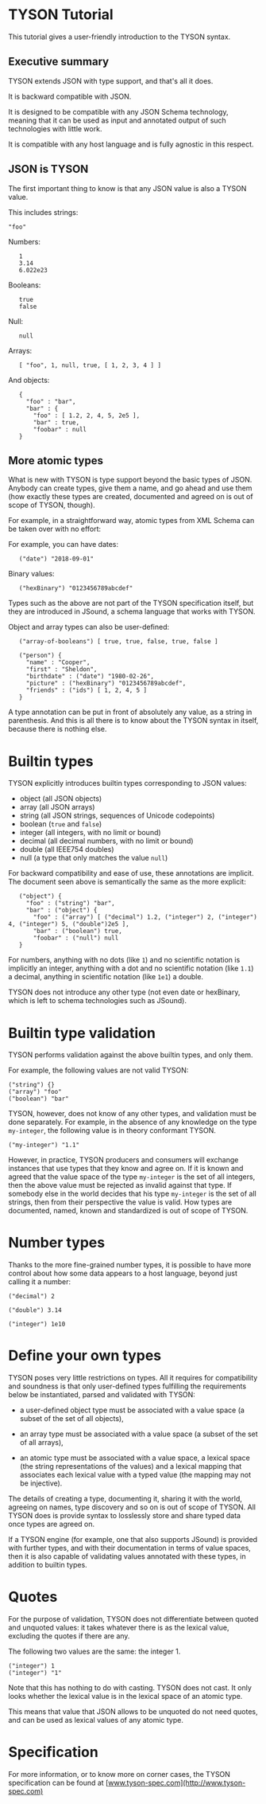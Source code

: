 # TYSON Tutorial

This tutorial gives a user-friendly introduction to the TYSON syntax.

## Executive summary

TYSON extends JSON with type support, and that's all it does.

It is backward compatible with JSON.

It is designed to be compatible with any JSON Schema technology, meaning that it can be used as input and annotated output of such technologies with little work.

It is compatible with any host language and is fully agnostic in this respect.

## JSON is TYSON

The first important thing to know is that any JSON value is also a TYSON value.

This includes strings:

```
"foo"
```

Numbers:

```
   1
   3.14
   6.022e23
```

Booleans:

```
   true
   false
```

Null:

```
   null
```

Arrays:

```
   [ "foo", 1, null, true, [ 1, 2, 3, 4 ] ]
```

And objects:

```
   {
     "foo" : "bar",
     "bar" : {
       "foo" : [ 1.2, 2, 4, 5, 2e5 ],
       "bar" : true,
       "foobar" : null
   }
```

## More atomic types

What is new with TYSON is type support beyond the basic types of JSON. Anybody can create types, give them a name, and go ahead and use them (how exactly these types are created, documented and agreed on is out of scope of TYSON, though).

For example, in a straightforward way, atomic types from XML Schema can be taken over with no effort:

For example, you can have dates:

```
   ("date") "2018-09-01" 
```

Binary values:

```
   ("hexBinary") "0123456789abcdef"
```

Types such as the above are not part of the TYSON specification itself, but they are introduced in JSound, a schema language that works with TYSON.

Object and array types can also be user-defined:

```
   ("array-of-booleans") [ true, true, false, true, false ]
```

```
   ("person") {
     "name" : "Cooper",
     "first" : "Sheldon",
     "birthdate" : ("date") "1980-02-26",
     "picture" : ("hexBinary") "0123456789abcdef",
     "friends" : ("ids") [ 1, 2, 4, 5 ]
   }
```

A type annotation can be put in front of absolutely any value, as a string in parenthesis. And this is all there is to know about the TYSON syntax in itself, because there is nothing else.

# Builtin types

TYSON explicitly introduces builtin types corresponding to JSON values:

- object (all JSON objects)
- array (all JSON arrays)
- string (all JSON strings, sequences of Unicode codepoints)
- boolean (`true` and `false`)
- integer (all integers, with no limit or bound)
- decimal (all decimal numbers, with no limit or bound)
- double (all IEEE754 doubles)
- null (a type that only matches the value `null`)

For backward compatibility and ease of use, these annotations are implicit. The document seen above is semantically the same as the more explicit:

```
   ("object") {
     "foo" : ("string") "bar",
     "bar" : ("object") {
       "foo" : ("array") [ ("decimal") 1.2, ("integer") 2, ("integer") 4, ("integer") 5, ("double")2e5 ],
       "bar" : ("boolean") true,
       "foobar" : ("null") null
   }
```

For numbers, anything with no dots (like `1`) and no scientific notation is implicitly an integer, anything with a dot and no scientific notation (like `1.1`) a decimal, anything in scientific notation (like `1e1`) a double.

TYSON does not introduce any other type (not even date or hexBinary, which is left to schema technologies such as JSound).

# Builtin type validation

TYSON performs validation against the above builtin types, and only them.

For example, the following values are not valid TYSON:

```
("string") {}
("array") "foo"
("boolean") "bar"
```

TYSON, however, does not know of any other types, and validation must be done separately. For example, in the absence of any knowledge on the type `my-integer`, the following value is in theory conformant TYSON.

```
("my-integer") "1.1"
```

However, in practice, TYSON producers and consumers will exchange instances that use types that they know and agree on. If it is known and agreed that the value space of the type `my-integer` is the set of all integers, then the above value must be rejected as invalid against that type. If somebody else in the world decides that his type `my-integer` is the set of all strings, then from their perspective the value is valid. How types are documented, named, known and standardized is out of scope of TYSON.

# Number types

Thanks to the more fine-grained number types, it is possible to have more control about how some data appears to a host language, beyond just calling it a number:

```
("decimal") 2
```

```
("double") 3.14
```

```
("integer") 1e10
```

# Define your own types

TYSON poses very little restrictions on types. All it requires for compatibility and soundness is that only user-defined types fulfilling the requirements below be instantiated, parsed and validated with TYSON:

- a user-defined object type must be associated with a value space (a subset of the set of all objects),

- an array type must be associated with a value space (a subset of the set of all arrays),

- an atomic type must be associated with a value space, a lexical space (the string representations of the values) and a lexical mapping that associates each lexical value with a typed value (the mapping may not be injective).

The details of creating a type, documenting it, sharing it with the world, agreeing on names, type discovery and so on is out of scope of TYSON. All TYSON does is provide syntax to losslessly store and share typed data once types are agreed on.

If a TYSON engine (for example, one that also supports JSound) is provided with further types, and with their documentation in terms of value spaces, then it is also capable of validating values annotated with these types, in addition to builtin types. 

# Quotes

For the purpose of validation, TYSON does not differentiate between quoted and unquoted values: it takes whatever there is as the lexical value, excluding the quotes if there are any.

The following two values are the same: the integer 1.
```
("integer") 1
("integer") "1"
```

Note that this has nothing to do with casting. TYSON does not cast. It only looks whether the lexical value is in the lexical space of an atomic type.

This means that value that JSON allows to be unquoted do not need quotes, and can be used as lexical values of any atomic type.

# Specification

For more information, or to know more on corner cases, the TYSON specification can be found at [www.tyson-spec.com](http://www.tyson-spec.com)

